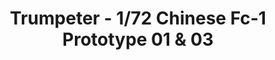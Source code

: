 ---
layout: product
title: "Trumpeter - 1/72 Chinese Fc-1 Prototype 01 & 03"
price: "2750" 
desc: "N/A"
img_path: "/assets/img/TRU01658.jpg"
brand: "N/A"
available: false
special_offer: false
new: false
soon: false
cat: "010000"
subcat: "013400"
subsubcat: "0N/A"
sifra: "TRU01658"
popular: false
---